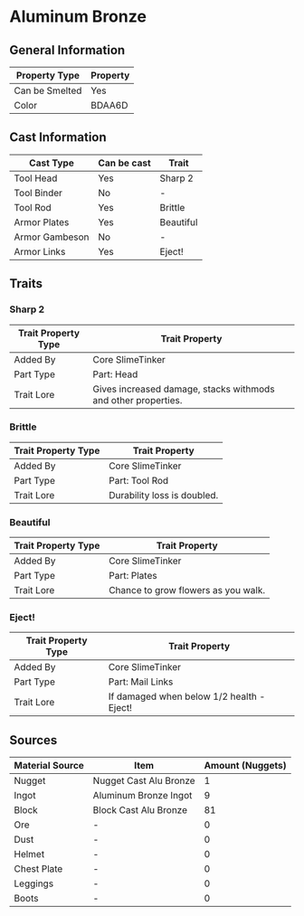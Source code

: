 # Aluminum Bronze

## General Information

| Property Type  | Property |
| -------------- | -------- |
| Can be Smelted | Yes      |
| Color          | BDAA6D   |

## Cast Information

| Cast Type      | Can be cast | Trait     |
| -------------- | ----------- | --------- |
| Tool Head      | Yes         | Sharp 2   |
| Tool Binder    | No          | -         |
| Tool Rod       | Yes         | Brittle   |
| Armor Plates   | Yes         | Beautiful |
| Armor Gambeson | No          | -         |
| Armor Links    | Yes         | Eject!    |

## Traits

### Sharp 2

| Trait Property Type | Trait Property                                                |
| ------------------- | ------------------------------------------------------------- |
| Added By            | Core SlimeTinker                                              |
| Part Type           | Part: Head                                                    |
| Trait Lore          | Gives increased damage, stacks withmods and other properties. |

### Brittle

| Trait Property Type | Trait Property              |
| ------------------- | --------------------------- |
| Added By            | Core SlimeTinker            |
| Part Type           | Part: Tool Rod              |
| Trait Lore          | Durability loss is doubled. |

### Beautiful

| Trait Property Type | Trait Property                      |
| ------------------- | ----------------------------------- |
| Added By            | Core SlimeTinker                    |
| Part Type           | Part: Plates                        |
| Trait Lore          | Chance to grow flowers as you walk. |

### Eject!

| Trait Property Type | Trait Property                            |
| ------------------- | ----------------------------------------- |
| Added By            | Core SlimeTinker                          |
| Part Type           | Part: Mail Links                          |
| Trait Lore          | If damaged when below 1/2 health - Eject! |

## Sources

| Material Source | Item                   | Amount (Nuggets) |
| --------------- | ---------------------- | ---------------- |
| Nugget          | Nugget Cast Alu Bronze | 1                |
| Ingot           | Aluminum Bronze Ingot  | 9                |
| Block           | Block Cast Alu Bronze  | 81               |
| Ore             | -                      | 0                |
| Dust            | -                      | 0                |
| Helmet          | -                      | 0                |
| Chest Plate     | -                      | 0                |
| Leggings        | -                      | 0                |
| Boots           | -                      | 0                |

